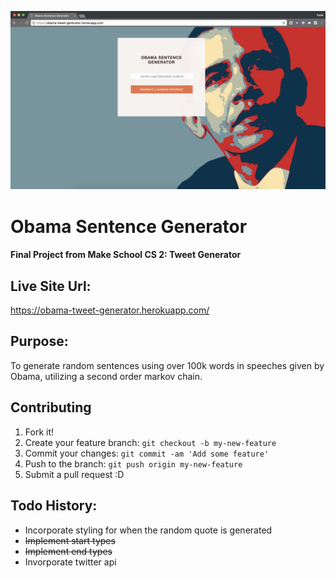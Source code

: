 ![Make School Logo](obama_website.png)
# Obama Sentence Generator 
#### Final Project from Make School CS 2: Tweet Generator

## Live Site Url:
https://obama-tweet-generator.herokuapp.com/

## Purpose:
To generate random sentences using over 100k words in speeches given by Obama, utilizing a second order markov chain.

## Contributing
1. Fork it!
2. Create your feature branch: `git checkout -b my-new-feature`
3. Commit your changes: `git commit -am 'Add some feature'`
4. Push to the branch: `git push origin my-new-feature`
5. Submit a pull request :D

## Todo History:
* Incorporate styling for when the random quote is generated
* ~~Implement start types~~
* ~~Implement end types~~
* Invorporate twitter api
